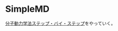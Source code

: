 # SimpleMD

[分子動力学法ステップ・バイ・ステップ](https://qiita.com/kaityo256/items/0b756c8d80ee583b273c#%E5%88%86%E5%AD%90%E5%8B%95%E5%8A%9B%E5%AD%A6%E6%B3%95%E3%82%B9%E3%83%86%E3%83%83%E3%83%97%E3%83%90%E3%82%A4%E3%82%B9%E3%83%86%E3%83%83%E3%83%97)をやっていく。
